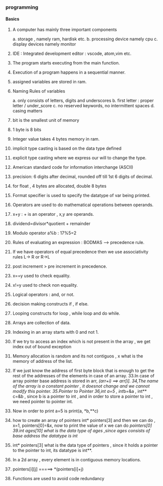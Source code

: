 ### programming
#### Basics
1. A computer has mainly three important components
   
   a. storage , namely ram, hardisk etc.
   b. processing device namely cpu
   c. display devices namely monitor

2. IDE : Integrated development editor : vscode, atom,vim etc.
3. The program starts executing from the main function.
4. Execution of a program happens in a sequential manner.
5. assigned variables are stored in ram.
6. Naming Rules of variables

    a. only consists of letters, digits and underscores
    b. first letter : proper letter / under_score
    c. no reserved keywords, no intermittent spaces
    d. casing matters

7. bit is the smallest unit of memory
8. 1 byte is 8 bits
9. Integer value takes 4 bytes memory in ram.
10. implicit type casting is based on the data type defined
11. explicit type casting where we express our will to change the type.
12. American standard code for information interchange (ASCII)
13. precision: 6 digits after decimal, rounded off till 1st 6 digits of decimal.
14. for float , 4 bytes are allocated, double 8 bytes
15. Format specifier is used to specify the datatype of var being printed.
16. Operators are used to do mathematical operations between operands.
17. x+y : + is an operator , x,y are operands.
18. dividend=divisor*quotient + remainder
19. Modulo operator a%b : 17%5=2
20. Rules of evaluating an expression : BODMAS --> precedence rule.
21. If we have operators of equal precedence then we use associativity rules L-> R or R->L
22. post increment > pre increment in precedence.
23. x==y used to check equality.
24. x!=y used to check non equality.
25. Logical operators : and, or not.
26. decision making constructs if , if else.
27. Looping constructs for loop , while loop and do while.
28. Arrays are collection of data.
29. Indexing in an array starts with 0 and not 1.
30. If we try to access an index which is not present in the array , we get index out of bound exception
31. Memory allocation is random and its not contiguos , x what is the memory of address of the list.
32. If we just know the address of first byte block that is enough to get the rest of the addresses of the elements in case of an array.
33.In case of array pointer base address is stored in arr, *(arr+i) ==> arr[i]. 
34,The name of the array is a constant pointer , it doesnot change and we cannot modify this pointer.
35.Pointer to Pointer
36,int a=5 , int*b=&a , int** c=&b , since b is a pointer to int , and in order to store a pointer to int , we need pointer to pointer int.
37. Now in order to print a=5 is print(a, *b,**c)
38. how to create an array of pointers int* pointers[3] and then we can do , x=1, pointers[0]=&x, now to print the value of x we can do *pointers[0]
39.int ages[10] what is the data type of ages ,since ages consists of base address the datatype is int*
38. int* pointers[3] what is the data type of pointers , since it holds a pointer to the pointer to int, its datatype is int**.
39. In a 2d array , every element is in contiguous memory locations.
40. pointers[i][j] =====> *(pointers[i]+j) 
41. Functions are used to avoid code redundancy 
